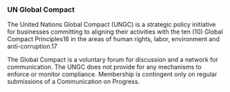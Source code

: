 ### UN Global Compact

The United Nations Global Compact (UNGC) is a strategic policy initiative for businesses committing to aligning their activities with the ten (10) Global Compact Principles16 in the areas of human rights, labor, environment and anti-corruption.17 

The Global Compact is a voluntary forum for discussion and a network for communication. The UNGC does not provide for any mechanisms to enforce or monitor compliance. Membership is contingent only on regular submissions of a Communication on Progress. 
